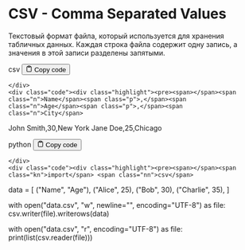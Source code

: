 <h1 id="CSV-CommaSeparatedValues">CSV - Comma Separated Values</h1>
<p>Текстовый формат файла, который используется для хранения табличных данных.
Каждая строка файла содержит одну запись, а значения в этой записи разделены запятыми.</p>
<div class="code-element">
    <div class="lang-line">
        <text>csv</text>
        <button class="copy-button"
        onclick="copyCode(this)">
    <svg stroke="currentColor"
         fill="none"
         stroke-width="2"
         viewBox="0 0 24 24"
         stroke-linecap="round"
         stroke-linejoin="round"
         class="h-4 w-4"
         height="1em"
         width="1em"
         xmlns="http://www.w3.org/2000/svg">
        <path d="M16 4h2a2 2 0 0 1 2 2v14a2 2 0 0 1-2 2H6a2 2 0 0 1-2-2V6a2 2 0 0 1 2-2h2"></path>
        <rect x="8" y="2" width="8" height="4" rx="1" ry="1"></rect>
    </svg>
    <text>Copy code</text>
</button>

    </div>
    <div class="code"><div class="highlight"><pre><span></span><span class="n">Name</span><span class="p">,</span><span class="n">Age</span><span class="p">,</span><span class="n">City</span>
<span class="n">John</span> <span class="n">Smith</span><span class="p">,</span><span class="mi">30</span><span class="p">,</span><span class="n">New</span> <span class="n">York</span>
<span class="n">Jane</span> <span class="n">Doe</span><span class="p">,</span><span class="mi">25</span><span class="p">,</span><span class="n">Chicago</span>
</pre></div></div>
</div>

<div class="code-element">
    <div class="lang-line">
        <text>python</text>
        <button class="copy-button"
        onclick="copyCode(this)">
    <svg stroke="currentColor"
         fill="none"
         stroke-width="2"
         viewBox="0 0 24 24"
         stroke-linecap="round"
         stroke-linejoin="round"
         class="h-4 w-4"
         height="1em"
         width="1em"
         xmlns="http://www.w3.org/2000/svg">
        <path d="M16 4h2a2 2 0 0 1 2 2v14a2 2 0 0 1-2 2H6a2 2 0 0 1-2-2V6a2 2 0 0 1 2-2h2"></path>
        <rect x="8" y="2" width="8" height="4" rx="1" ry="1"></rect>
    </svg>
    <text>Copy code</text>
</button>

    </div>
    <div class="code"><div class="highlight"><pre><span></span><span class="kn">import</span> <span class="nn">csv</span>


<span class="n">data</span> <span class="o">=</span> <span class="p">[</span>
    <span class="p">(</span><span class="s2">&quot;Name&quot;</span><span class="p">,</span> <span class="s2">&quot;Age&quot;</span><span class="p">),</span>
    <span class="p">(</span><span class="s2">&quot;Alice&quot;</span><span class="p">,</span> <span class="mi">25</span><span class="p">),</span>
    <span class="p">(</span><span class="s2">&quot;Bob&quot;</span><span class="p">,</span> <span class="mi">30</span><span class="p">),</span>
    <span class="p">(</span><span class="s2">&quot;Charlie&quot;</span><span class="p">,</span> <span class="mi">35</span><span class="p">),</span>
<span class="p">]</span>

<span class="k">with</span> <span class="nb">open</span><span class="p">(</span><span class="s2">&quot;data.csv&quot;</span><span class="p">,</span> <span class="s2">&quot;w&quot;</span><span class="p">,</span> <span class="n">newline</span><span class="o">=</span><span class="s2">&quot;&quot;</span><span class="p">,</span> <span class="n">encoding</span><span class="o">=</span><span class="s2">&quot;UTF-8&quot;</span><span class="p">)</span> <span class="k">as</span> <span class="n">file</span><span class="p">:</span>
    <span class="n">csv</span><span class="o">.</span><span class="n">writer</span><span class="p">(</span><span class="n">file</span><span class="p">)</span><span class="o">.</span><span class="n">writerows</span><span class="p">(</span><span class="n">data</span><span class="p">)</span>

<span class="k">with</span> <span class="nb">open</span><span class="p">(</span><span class="s2">&quot;data.csv&quot;</span><span class="p">,</span> <span class="s2">&quot;r&quot;</span><span class="p">,</span> <span class="n">encoding</span><span class="o">=</span><span class="s2">&quot;UTF-8&quot;</span><span class="p">)</span> <span class="k">as</span> <span class="n">file</span><span class="p">:</span>
    <span class="nb">print</span><span class="p">(</span><span class="nb">list</span><span class="p">(</span><span class="n">csv</span><span class="o">.</span><span class="n">reader</span><span class="p">(</span><span class="n">file</span><span class="p">)))</span>
</pre></div></div>
</div>